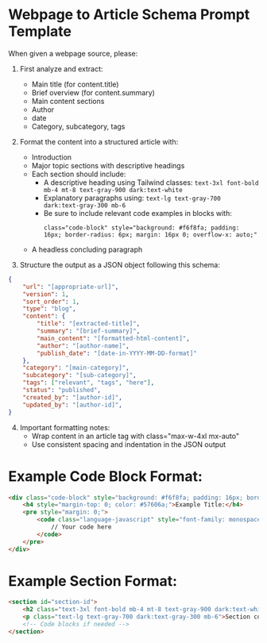 # Webpage to Article Schema Prompt Template

When given a webpage source, please:

1. First analyze and extract:
   - Main title (for content.title)
   - Brief overview (for content.summary)
   - Main content sections
   - Author
   - date
   - Category, subcategory, tags

2. Format the content into a structured article with:
   - Introduction 
   - Major topic sections with descriptive headings
   - Each section should include:
     * A descriptive heading using Tailwind classes: `text-3xl font-bold mb-4 mt-8 text-gray-900 dark:text-white`
     * Explanatory paragraphs using: `text-lg text-gray-700 dark:text-gray-300 mb-6`
     * Be sure to include relevant code examples in blocks with:
       ```
       class="code-block" style="background: #f6f8fa; padding: 16px; border-radius: 6px; margin: 16px 0; overflow-x: auto;"
       ```
   - A headless concluding paragraph

3. Structure the output as a JSON object following this schema:
```json
{
    "url": "[appropriate-url]",
    "version": 1,
    "sort_order": 1,
    "type": "blog",
    "content": {
        "title": "[extracted-title]",
        "summary": "[brief-summary]",
        "main_content": "[formatted-html-content]",
        "author": "[author-name]",
        "publish_date": "[date-in-YYYY-MM-DD-format]"
    },
    "category": "[main-category]",
    "subcategory": "[sub-category]",
    "tags": ["relevant", "tags", "here"],
    "status": "published",
    "created_by": "[author-id]",
    "updated_by": "[author-id]",
}
```

4. Important formatting notes:
   - Wrap content in an article tag with class="max-w-4xl mx-auto"
   - Use consistent spacing and indentation in the JSON output

# Example Code Block Format:
```html
<div class="code-block" style="background: #f6f8fa; padding: 16px; border-radius: 6px; margin: 16px 0; overflow-x: auto;">
    <h4 style="margin-top: 0; color: #57606a;">Example Title:</h4>
    <pre style="margin: 0;">
        <code class="language-javascript" style="font-family: monospace; font-size: 14px; line-height: 1.5;">
            // Your code here
        </code>
    </pre>
</div>
```

# Example Section Format:
```html
<section id="section-id">
    <h2 class="text-3xl font-bold mb-4 mt-8 text-gray-900 dark:text-white">Section Title</h2>
    <p class="text-lg text-gray-700 dark:text-gray-300 mb-6">Section content paragraph...</p>
    <!-- Code blocks if needed -->
</section>
```
